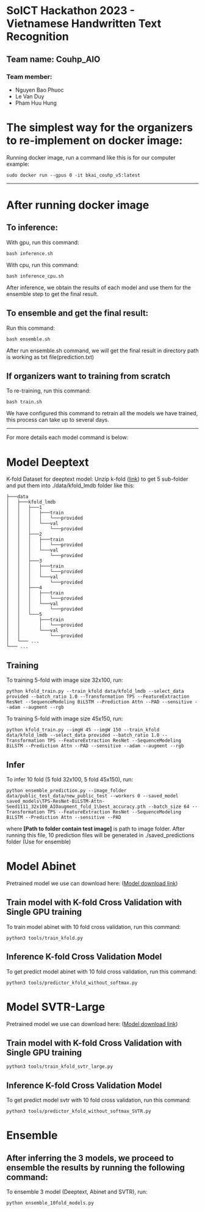 # SoICT Hackathon 2023 - Vietnamese Handwritten Text Recognition

## Team name: Couhp_AIO
### Team member:
- Nguyen Bao Phuoc
- Le Van Duy
- Pham Huu Hung

# The simplest way for the organizers to re-implement on docker image:

Running docker image, run a command like this is for our computer example:

```
sudo docker run --gpus 0 -it bkai_couhp_v5:latest
```
------------------------------------------------------------------------------------------------------------------------------------------------
# After running docker image
## To inference:

With gpu, run this command:
```
bash inference.sh
```
With cpu, run this command:

```
bash inference_cpu.sh
```
After inference, we obtain the results of each model and use them for the ensemble step to get the final result.

## To ensemble and get the final result:

Run this command:


```
bash ensemble.sh
```
After run ensemble.sh command, we will get the final result in directory path is working as txt file(prediction.txt)


## If organizers want to training from scratch


To re-training, run this command:

```
bash train.sh
```
We have configured this command to retrain all the models we have trained, this process can take up to several days.



------------------------------------------------------------------------------------------------------------------------------------------------
For more details each model command is below:



# Model Deeptext
K-fold Dataset for deeptext model: Unzip k-fold ([link](https://drive.google.com/drive/folders/1Z1qO-hk6cRwOELIjY_NxTSoTaX51SKIE?usp=drive_link)) to get 5 sub-folder and
put them into ./data/kfold_lmdb folder like this:
```
├───data
│   ├───kfold_lmdb
│   │   ├───1
│   │   │   ├───train
│   │   │   │   └───provided
│   │   │   └───val
│   │   │       └───provided
│   │   ├───2
│   │   │   ├───train
│   │   │   │   └───provided
│   │   │   └───val
│   │   │       └───provided
│   │   ├───3
│   │   │   ├───train
│   │   │   │   └───provided
│   │   │   └───val
│   │   │       └───provided
│   │   ├───4
│   │   │   ├───train
│   │   │   │   └───provided
│   │   │   └───val
│   │   │       └───provided
│   │   └───5
│   │       ├───train
│   │       │   └───provided
│   │       └───val
│   │           └───provided
│   └─── ...
└─── ...
```

## Training
To training 5-fold with image size 32x100, run:
```
python kfold_train.py --train_kfold data/kfold_lmdb --select_data provided --batch_ratio 1.0 --Transformation TPS --FeatureExtraction ResNet --SequenceModeling BiLSTM --Prediction Attn --PAD --sensitive --adam --augment --rgb
```
To training 5-fold with image size 45x150, run:
```
python kfold_train.py --imgH 45 --imgW 150 --train_kfold data/kfold_lmdb --select_data provided --batch_ratio 1.0 --Transformation TPS --FeatureExtraction ResNet --SequenceModeling BiLSTM --Prediction Attn --PAD --sensitive --adam --augment --rgb
```

## Infer
To infer 10 fold (5 fold 32x100, 5 fold 45x150), run:
```
python ensemble_prediction.py --image_folder data/public_test_data/new_public_test --workers 0 --saved_model saved_models\TPS-ResNet-BiLSTM-Attn-Seed1111_32x100_AIOaugment_fold_1\best_accuracy.pth --batch_size 64 --Transformation TPS --FeatureExtraction ResNet --SequenceModeling BiLSTM --Prediction Attn --sensitive --PAD
```
where **[Path to folder contain test image]** is path to image folder. After running this file,
10 prediction files will be generated in ./saved_predictions folder (Use for ensemble)
    


# Model Abinet
Pretrained model we use can download here: ([Model download link](https://paddleocr.bj.bcebos.com/rec_r45_abinet_train.tar))
## Train model with K-fold Cross Validation with Single GPU training

To train model abinet with 10 fold cross validation, run this command:
```
python3 tools/train_kfold.py
```




## Inference K-fold Cross Validation Model

To get predict model abinet with 10 fold cross validation, run this command:

```
python3 tools/predictor_kfold_without_softmax.py
```










# Model SVTR-Large
Pretrained model we use can download here: ([Model download link](https://paddleocr.bj.bcebos.com/PP-OCRv3/chinese/rec_svtr_large_none_ctc_en_train.tar))
## Train model with K-fold Cross Validation with Single GPU training
```
python3 tools/train_kfold_svtr_large.py
```


## Inference K-fold Cross Validation Model
To get predict model svtr with 10 fold cross validation, run this command:
```
python3 tools/predictor_kfold_without_softmax_SVTR.py
```



# Ensemble
## After inferring the 3 models, we proceed to ensemble the results by running the following command:
To ensemble 3 model (Deeptext, Abinet and SVTR), run:
```
python ensemble_10fold_models.py
```
